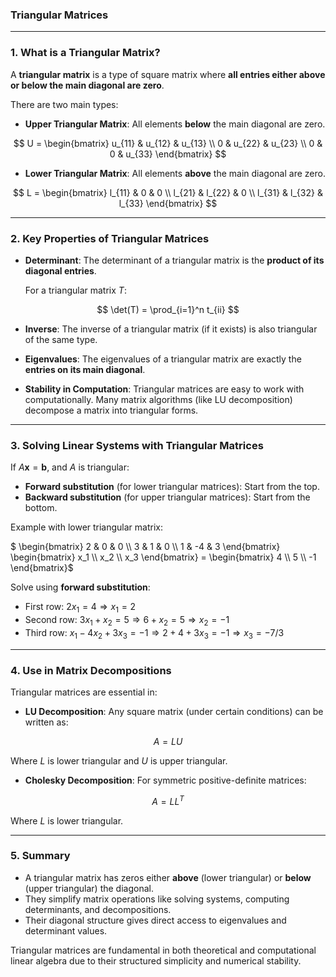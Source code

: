 ### **Triangular Matrices**

---

### **1. What is a Triangular Matrix?**

A **triangular matrix** is a type of square matrix where **all entries either above or below the main diagonal are zero**.

There are two main types:

* **Upper Triangular Matrix**: All elements **below** the main diagonal are zero.

$$
U = \begin{bmatrix}
u_{11} & u_{12} & u_{13} \\
0      & u_{22} & u_{23} \\
0      & 0      & u_{33}
\end{bmatrix}
$$

* **Lower Triangular Matrix**: All elements **above** the main diagonal are zero.

$$
L = \begin{bmatrix}
l_{11} & 0      & 0      \\
l_{21} & l_{22} & 0      \\
l_{31} & l_{32} & l_{33}
\end{bmatrix}
$$

---

### **2. Key Properties of Triangular Matrices**

* **Determinant**: The determinant of a triangular matrix is the **product of its diagonal entries**.

  For a triangular matrix $T$:

$$
\det(T) = \prod_{i=1}^n t_{ii}
$$

* **Inverse**: The inverse of a triangular matrix (if it exists) is also triangular of the same type.

* **Eigenvalues**: The eigenvalues of a triangular matrix are exactly the **entries on its main diagonal**.

* **Stability in Computation**: Triangular matrices are easy to work with computationally. Many matrix algorithms (like LU decomposition) decompose a matrix into triangular forms.

---

### **3. Solving Linear Systems with Triangular Matrices**

If $A \mathbf{x} = \mathbf{b}$, and $A$ is triangular:

* **Forward substitution** (for lower triangular matrices): Start from the top.
* **Backward substitution** (for upper triangular matrices): Start from the bottom.

Example with lower triangular matrix:


$` \begin{bmatrix} 2 & 0 & 0 \\ 3 & 1 & 0 \\ 1 & -4 & 3 \end{bmatrix} \begin{bmatrix} x_1 \\ x_2 \\ x_3 \end{bmatrix} = \begin{bmatrix}  4 \\ 5 \\ -1  \end{bmatrix}`$

Solve using **forward substitution**:

* First row: $`2x_1 = 4 \Rightarrow x_1 = 2`$
* Second row: $`3x_1 + x_2 = 5 \Rightarrow 6 + x_2 = 5 \Rightarrow x_2 = -1`$
* Third row: $`x_1 - 4x_2 + 3x_3 = -1 \Rightarrow 2 + 4 + 3x_3 = -1 \Rightarrow x_3 = -7/3`$

---

### **4. Use in Matrix Decompositions**

Triangular matrices are essential in:

* **LU Decomposition**: Any square matrix (under certain conditions) can be written as:

$$
A = LU
$$

  Where $L$ is lower triangular and $U$ is upper triangular.

* **Cholesky Decomposition**: For symmetric positive-definite matrices:

$$
A = LL^T
$$

Where $L$ is lower triangular.

---

### **5. Summary**

* A triangular matrix has zeros either **above** (lower triangular) or **below** (upper triangular) the diagonal.
* They simplify matrix operations like solving systems, computing determinants, and decompositions.
* Their diagonal structure gives direct access to eigenvalues and determinant values.

Triangular matrices are fundamental in both theoretical and computational linear algebra due to their structured simplicity and numerical stability.
